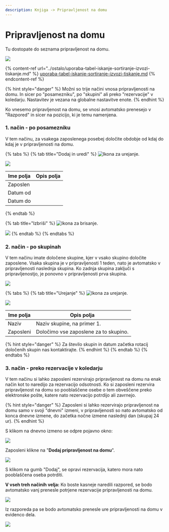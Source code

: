 ```yaml
---
description: Knjiga -> Pripravljenost na domu
---
```


# Pripravljenost na domu

Tu dostopate do seznama pripravljenost na domu.

![](<../.gitbook/assets/image (96).png>)

{% content-ref url="../ostalo/uporaba-tabel-iskanje-sortiranje-izvozi-tiskanje.md" %}
[uporaba-tabel-iskanje-sortiranje-izvozi-tiskanje.md](../ostalo/uporaba-tabel-iskanje-sortiranje-izvozi-tiskanje.md)
{% endcontent-ref %}

{% hint style="danger" %}
Možni so trije načini vnosa pripravljenosti na domu. In sicer po "posamezniku", po "skupini" ali preko "rezervacije" v koledarju. Nastavitev je vezana na globalne nastavitve enote.
{% endhint %}

Ko vnesemo pripravljenost na domu, se vnosi avtomatsko prenesejo v "Razpored" in sicer na pozicijo, ki je temu namenjena.

### 1. način - po posamezniku

V tem načinu, za vsakega zaposlenega posebej določite obdobje od kdaj do kdaj je v pripravljenosti na domu.

{% tabs %}
{% tab title="Dodaj in uredi" %}
![Ikona za urejanje.](<../.gitbook/assets/Knjiga_ikona_pisalo (1).png>)

![](<../.gitbook/assets/image (37).png>)

| Ime polja | Opis polja |
| --------- | ---------- |
| Zaposlen  |            |
| Datum od  |            |
| Datum do  |            |
{% endtab %}

{% tab title="Izbriši" %}
![Ikona za brisanje.](../.gitbook/assets/Knjiga_ikona_izbris.png)

![](<../.gitbook/assets/image (119).png>)
{% endtab %}
{% endtabs %}

### 2. način - po skupinah

V tem načinu imate določene skupine, kjer v vsako skupino določite zaposlene. Vsaka skupina je v pripravljenosti 1 teden, nato je avtomatsko v pripravljenosti naslednja skupina. Ko zadnja skupina zaključi s pripravljenostjo, je ponovno v pripravljenosti prva skupina.

![](../.gitbook/assets/Knjiga_pripravljenost_na_domu_pogled.PNG)

{% tabs %}
{% tab title="Urejanje" %}
![Ikona za urejanje.](<../.gitbook/assets/Knjiga_ikona_pisalo (3).png>)

![](<../.gitbook/assets/image (129).png>)

| Ime polja | Opis polja                            |
| --------- | ------------------------------------- |
| Naziv     | Naziv skupine, na primer 1.           |
| Zaposleni | Določimo vse zaposlene za to skupino. |

{% hint style="danger" %}
Za število skupin in datum začetka rotacij določenih skupin nas kontaktirajte.
{% endhint %}
{% endtab %}
{% endtabs %}

### 3. način - preko rezervacije v koledarju

V tem načinu si lahko zaposleni rezervirajo pripravljenost na domu na enak način kot to naredijo za rezervacijo odsotnosti. Ko si zaposleni rezervira pripravljenost na domu so pooblaščene osebe o tem obveščene preko elektronske pošte, katere nato rezervacijo potrdijo ali zavrnejo.

{% hint style="danger" %}
Zaposleni si lahko rezervirajo pripravljenost na domu samo v svoji "dnevni" izmeni, v pripravljenosti so nato avtomatsko od konca dnevne izmene, do začetka nočne izmene naslednji dan (skupaj 24 ur).
{% endhint %}

S klikom na dnevno izmeno se odpre pojavno okno:

![](<../.gitbook/assets/image (134).png>)

Zaposleni klikne na "**Dodaj pripravljenost na domu**".

![](<../.gitbook/assets/image (25).png>)

S klikom na gumb "Dodaj", se opravi rezervacija, katero mora nato pooblaščena oseba potrditi.

**V vseh treh načinih velja:** Ko boste kasneje naredili razpored, se bodo avtomatsko vanj prenesle potrjene rezervacije pripravljenosti na domu.

![](<../.gitbook/assets/image (34).png>)

Iz razporeda pa se bodo avtomatsko prenesle ure pripravljenosti na domu v evidenco dela.

![](<../.gitbook/assets/image (143).png>)
